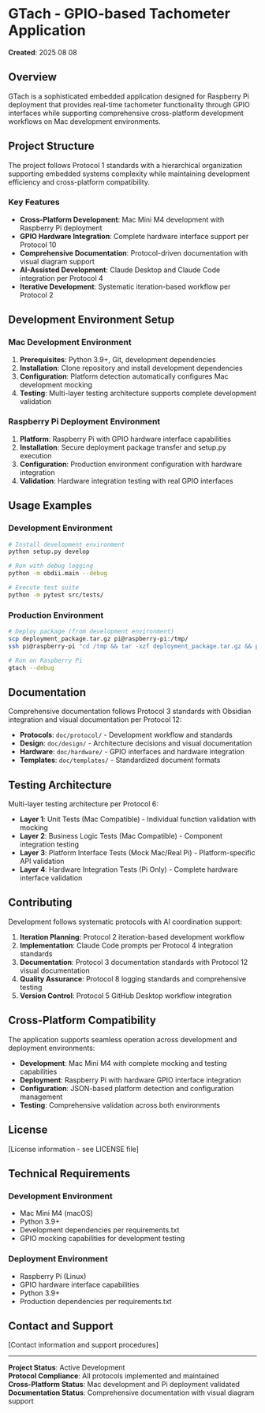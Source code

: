 # GTach - GPIO-based Tachometer Application

**Created**: 2025 08 08

## Overview

GTach is a sophisticated embedded application designed for Raspberry Pi deployment that provides real-time tachometer functionality through GPIO interfaces while supporting comprehensive cross-platform development workflows on Mac development environments.

## Project Structure

The project follows Protocol 1 standards with a hierarchical organization supporting embedded systems complexity while maintaining development efficiency and cross-platform compatibility.

### Key Features

- **Cross-Platform Development**: Mac Mini M4 development with Raspberry Pi deployment
- **GPIO Hardware Integration**: Complete hardware interface support per Protocol 10
- **Comprehensive Documentation**: Protocol-driven documentation with visual diagram support
- **AI-Assisted Development**: Claude Desktop and Claude Code integration per Protocol 4
- **Iterative Development**: Systematic iteration-based workflow per Protocol 2

## Development Environment Setup

### Mac Development Environment

1. **Prerequisites**: Python 3.9+, Git, development dependencies
2. **Installation**: Clone repository and install development dependencies
3. **Configuration**: Platform detection automatically configures Mac development mocking
4. **Testing**: Multi-layer testing architecture supports complete development validation

### Raspberry Pi Deployment Environment

1. **Platform**: Raspberry Pi with GPIO hardware interface capabilities
2. **Installation**: Secure deployment package transfer and setup.py execution
3. **Configuration**: Production environment configuration with hardware integration
4. **Validation**: Hardware integration testing with real GPIO interfaces

## Usage Examples

### Development Environment
```bash
# Install development environment
python setup.py develop

# Run with debug logging
python -m obdii.main --debug

# Execute test suite
python -m pytest src/tests/
```

### Production Environment
```bash
# Deploy package (from development environment)
scp deployment_package.tar.gz pi@raspberry-pi:/tmp/
ssh pi@raspberry-pi "cd /tmp && tar -xzf deployment_package.tar.gz && python setup.py install"

# Run on Raspberry Pi
gtach --debug
```

## Documentation

Comprehensive documentation follows Protocol 3 standards with Obsidian integration and visual documentation per Protocol 12:

- **Protocols**: `doc/protocol/` - Development workflow and standards
- **Design**: `doc/design/` - Architecture decisions and visual documentation
- **Hardware**: `doc/hardware/` - GPIO interfaces and hardware integration
- **Templates**: `doc/templates/` - Standardized document formats

## Testing Architecture

Multi-layer testing architecture per Protocol 6:

- **Layer 1**: Unit Tests (Mac Compatible) - Individual function validation with mocking
- **Layer 2**: Business Logic Tests (Mac Compatible) - Component integration testing
- **Layer 3**: Platform Interface Tests (Mock Mac/Real Pi) - Platform-specific API validation
- **Layer 4**: Hardware Integration Tests (Pi Only) - Complete hardware interface validation

## Contributing

Development follows systematic protocols with AI coordination support:

1. **Iteration Planning**: Protocol 2 iteration-based development workflow
2. **Implementation**: Claude Code prompts per Protocol 4 integration standards
3. **Documentation**: Protocol 3 documentation standards with Protocol 12 visual documentation
4. **Quality Assurance**: Protocol 8 logging standards and comprehensive testing
5. **Version Control**: Protocol 5 GitHub Desktop workflow integration

## Cross-Platform Compatibility

The application supports seamless operation across development and deployment environments:

- **Development**: Mac Mini M4 with complete mocking and testing capabilities
- **Deployment**: Raspberry Pi with hardware GPIO interface integration
- **Configuration**: JSON-based platform detection and configuration management
- **Testing**: Comprehensive validation across both environments

## License

[License information - see LICENSE file]

## Technical Requirements

### Development Environment
- Mac Mini M4 (macOS)
- Python 3.9+
- Development dependencies per requirements.txt
- GPIO mocking capabilities for development testing

### Deployment Environment
- Raspberry Pi (Linux)
- GPIO hardware interface capabilities
- Python 3.9+
- Production dependencies per requirements.txt

## Contact and Support

[Contact information and support procedures]

---

**Project Status**: Active Development  
**Protocol Compliance**: All protocols implemented and maintained  
**Cross-Platform Status**: Mac development and Pi deployment validated  
**Documentation Status**: Comprehensive documentation with visual diagram support
